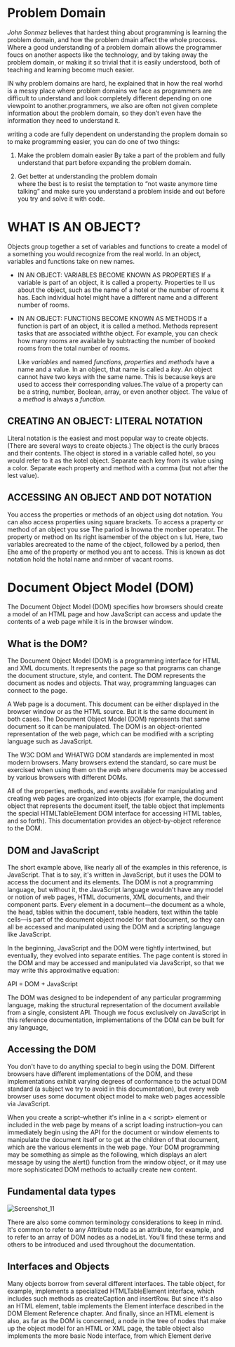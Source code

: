 # Problem Domain 

  *John Sonmez* believes that hardest thing about programming is learning the problem domain, and how the problem dmain 
affect the whole proccess. Where a good understanding of a problem domain allows the programmer foucs on another aspects 
like the technology, and  by taking away the problem domain, or making it so trivial that it is easily understood, both of teaching and learning become much easier.

  IN why problem domains are hard, he explained that in how the real worhd is a messy place where problem domains we face 
as programmers are difficult to understand and look completely different depending on one viewpoint to another.programmers, we also are often not given complete information about the problem domain, so they don’t even have the information they need to understand it. 

  writing a code are fully dependent on understanding the proplem domain so to make programming easier, you can do one of
two things:

1. Make the problem domain easier 
By take a part of the problem and fully understand that part before expanding the problem domain.

2. Get better at understanding the problem domain  
where the best is to resist the temptation to “not waste anymore time talking” and make sure you understand a problem inside and out before you try and solve it with code. 



# WHAT IS AN OBJECT?

Objects group together a set of variables and functions to create a model
of a something you would recognize from the real world. In an object,
variables and functions take on new names.

* IN AN OBJECT: VARIABLES BECOME KNOWN AS PROPERTIES
If a variable is part of an object, it is called a property. Properties te ll us about the object, such as
the name of a hotel or the number of rooms it has. Each individual hotel might have a different name
and a different number of rooms.

* IN AN OBJECT: FUNCTIONS BECOME KNOWN AS METHODS
If a function is part of an object, it is called a method. Methods represent tasks that are associated withthe object. 
For example, you can check how many rooms are available by subtracting the number of booked rooms from the total number 
of rooms.

  Like _variables_ and named _functions_, *properties* and *methods* have a name and a value. In an object, that name
is called a *key*. An object cannot have two keys with the same name. This is because keys are used to access
their corresponding values.The value of a property can be a string, number, Boolean, array, or
even another object. The value of a *method* is always a _function_.


## CREATING AN OBJECT: LITERAL NOTATION

Literal notation is the easiest and most popular way to create objects. (There are several ways to create objects.) The object is the curly braces and their contents. The object is stored in a variable called hotel, so you would refer to it as the kotel object. Separate each key from its value using a color. Separate each property and method with a comma (but not after the lest value).

## ACCESSING AN OBJECT AND DOT NOTATION

You access the properties or methods of an object using dot notation. You can also access properties using square brackets. To access a praperty or method of an object you sse The pariod is Inowna the monber operator. The property or method on Its right isamember of the object on s lut. Here, two varlables arecreated to the name of the cbject, followed by a period, then Ehe ame of the property or method you ant to access. This is known as dot notation hold the hotal name and nmber of vacant rooms.





# Document Object Model (DOM)

The Document Object Model (DOM) specifies how browsers should create a model of an HTML
page and how JavaScript can access and update the contents of a web page while it is in the browser window.

## What is the DOM?
The Document Object Model (DOM) is a programming interface for HTML and XML documents. It represents the page so that programs can change the document structure, style, and content. The DOM represents the document as nodes and objects. That way, programming languages can connect to the page.

A Web page is a document. This document can be either displayed in the browser window or as the HTML source. But it is the same document in both cases. The Document Object Model (DOM) represents that same document so it can be manipulated. The DOM is an object-oriented representation of the web page, which can be modified with a scripting language such as JavaScript.

The W3C DOM and WHATWG DOM standards are implemented in most modern browsers. Many browsers extend the standard, so care must be exercised when using them on the web where documents may be accessed by various browsers with different DOMs.

All of the properties, methods, and events available for manipulating and creating web pages are organized into objects (for example, the document object that represents the document itself, the table object that implements the special HTMLTableElement DOM interface for accessing HTML tables, and so forth). This documentation provides an object-by-object reference to the DOM.


## DOM and JavaScript

The short example above, like nearly all of the examples in this reference, is JavaScript. That is to say, it's written in JavaScript, but it uses the DOM to access the document and its elements. The DOM is not a programming language, but without it, the JavaScript language wouldn't have any model or notion of web pages, HTML documents, XML documents, and their component parts. Every element in a document—the document as a whole, the head, tables within the document, table headers, text within the table cells—is part of the document object model for that document, so they can all be accessed and manipulated using the DOM and a scripting language like JavaScript.

In the beginning, JavaScript and the DOM were tightly intertwined, but eventually, they evolved into separate entities. The page content is stored in the DOM and may be accessed and manipulated via JavaScript, so that we may write this approximative equation:

API = DOM + JavaScript

The DOM was designed to be independent of any particular programming language, making the structural representation of the document available from a single, consistent API. Though we focus exclusively on JavaScript in this reference documentation, implementations of the DOM can be built for any language,


## Accessing the DOM

You don't have to do anything special to begin using the DOM. Different browsers have different implementations of the DOM, and these implementations exhibit varying degrees of conformance to the actual DOM standard (a subject we try to avoid in this documentation), but every web browser uses some document object model to make web pages accessible via JavaScript.

When you create a script–whether it's inline in a < script> element or included in the web page by means of a script loading instruction–you can immediately begin using the API for the document or window elements to manipulate the document itself or to get at the children of that document, which are the various elements in the web page. Your DOM programming may be something as simple as the following, which displays an alert message by using the alert() function from the window object, or it may use more sophisticated DOM methods to actually create new content.


## Fundamental data types 


![Screenshot_11](https://user-images.githubusercontent.com/55560502/110224260-94daad80-7ee2-11eb-800b-6a62ad53d774.png)




There are also some common terminology considerations to keep in mind. It's common to refer to any Attribute node as an attribute, for example, and to refer to an array of DOM nodes as a nodeList. You'll find these terms and others to be introduced and used throughout the documentation.


## Interfaces and Objects
Many objects borrow from several different interfaces. The table object, for example, implements a specialized HTMLTableElement interface, which includes such methods as createCaption and insertRow. But since it's also an HTML element, table implements the Element interface described in the DOM Element Reference chapter. And finally, since an HTML element is also, as far as the DOM is concerned, a node in the tree of nodes that make up the object model for an HTML or XML page, the table object also implements the more basic Node interface, from which Element derive
